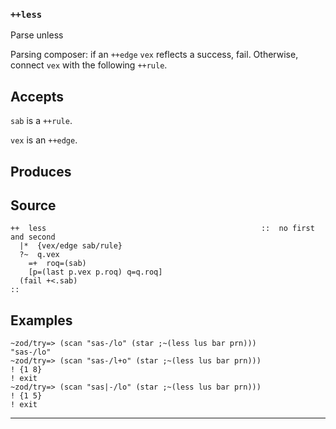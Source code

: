 ### `++less`

Parse unless

Parsing composer: if an `++edge` `vex` reflects a success, fail. Otherwise,
connect `vex` with the following `++rule`.

Accepts
-------

`sab` is a `++rule`.

`vex` is an `++edge`.

Produces
--------



Source
------

    ++  less                                                ::  no first and second
      |*  {vex/edge sab/rule}
      ?~  q.vex
        =+  roq=(sab)
        [p=(last p.vex p.roq) q=q.roq]
      (fail +<.sab)
    ::

Examples
--------

    ~zod/try=> (scan "sas-/lo" (star ;~(less lus bar prn)))
    "sas-/lo"
    ~zod/try=> (scan "sas-/l+o" (star ;~(less lus bar prn)))
    ! {1 8}
    ! exit
    ~zod/try=> (scan "sas|-/lo" (star ;~(less lus bar prn)))
    ! {1 5}
    ! exit



***
